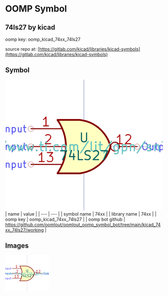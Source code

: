 # OOMP Symbol  
## 74ls27  by kicad  
  
oomp key: oomp_kicad_74xx_74ls27  
  
source repo at: [https://gitlab.com/kicad/libraries/kicad-symbols](https://gitlab.com/kicad/libraries/kicad-symbols)  
## Symbol  
  
[![working.png](working_600.png)](working.png)  
| name | value | 
| --- | --- | 
| symbol name | 74xx | 
| library name | 74xx | 
| oomp key | oomp_kicad_74xx_74ls27 | 
| oomp bot github | https://github.com/oomlout/oomlout_oomp_symbol_bot/tree/main/kicad_74xx_74ls27/working | 
## Images  
  
[![working.png](working_140.png)](working.png)  
